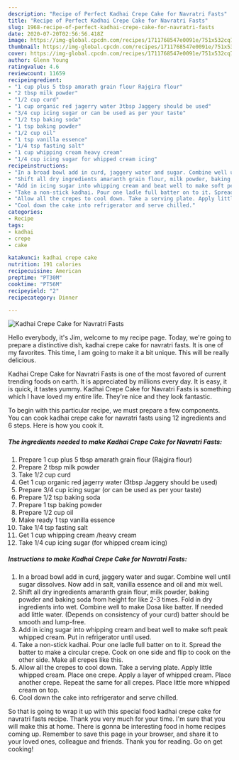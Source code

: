 ```yaml
---
description: "Recipe of Perfect Kadhai Crepe Cake for Navratri Fasts"
title: "Recipe of Perfect Kadhai Crepe Cake for Navratri Fasts"
slug: 1968-recipe-of-perfect-kadhai-crepe-cake-for-navratri-fasts
date: 2020-07-20T02:56:56.418Z
image: https://img-global.cpcdn.com/recipes/1711768547e0091e/751x532cq70/kadhai-crepe-cake-for-navratri-fasts-recipe-main-photo.jpg
thumbnail: https://img-global.cpcdn.com/recipes/1711768547e0091e/751x532cq70/kadhai-crepe-cake-for-navratri-fasts-recipe-main-photo.jpg
cover: https://img-global.cpcdn.com/recipes/1711768547e0091e/751x532cq70/kadhai-crepe-cake-for-navratri-fasts-recipe-main-photo.jpg
author: Glenn Young
ratingvalue: 4.6
reviewcount: 11659
recipeingredient:
- "1 cup plus 5 tbsp amarath grain flour Rajgira flour"
- "2 tbsp milk powder"
- "1/2 cup curd"
- "1 cup organic red jagerry water 3tbsp Jaggery should be used"
- "3/4 cup icing sugar or can be used as per your taste"
- "1/2 tsp baking soda"
- "1 tsp baking powder"
- "1/2 cup oil"
- "1 tsp vanilla essence"
- "1/4 tsp fasting salt"
- "1 cup whipping cream heavy cream"
- "1/4 cup icing sugar for whipped cream icing"
recipeinstructions:
- "In a broad bowl add in curd, jaggery water and sugar. Combine well until sugar dissolves. Now add in salt, vanilla essence and oil and mix well."
- "Shift all dry ingredients amaranth grain flour, milk powder, baking powder and baking soda from height for like 2-3 times. Fold in dry ingredients into wet. Combine well to make Dosa like batter. If needed add little water. (Depends on consistency of your curd) batter should be smooth and lump-free."
- "Add in icing sugar into whipping cream and beat well to make soft peak whipped cream. Put in refrigerator until used."
- "Take a non-stick kadhai. Pour one ladle full batter on to it. Spread the batter to make a circular crepe. Cook on one side and flip to cook on the other side. Make all crepes like this."
- "Allow all the crepes to cool down. Take a serving plate. Apply little whipped cream. Place one crepe. Apply a layer of whipped cream. Place another crepe. Repeat the same for all crepes. Place little more whipped cream on top."
- "Cool down the cake into refrigerator and serve chilled."
categories:
- Recipe
tags:
- kadhai
- crepe
- cake

katakunci: kadhai crepe cake 
nutrition: 191 calories
recipecuisine: American
preptime: "PT30M"
cooktime: "PT56M"
recipeyield: "2"
recipecategory: Dinner

---
```



![Kadhai Crepe Cake for Navratri Fasts](https://img-global.cpcdn.com/recipes/1711768547e0091e/751x532cq70/kadhai-crepe-cake-for-navratri-fasts-recipe-main-photo.jpg)

Hello everybody, it's Jim, welcome to my recipe page. Today, we're going to prepare a distinctive dish, kadhai crepe cake for navratri fasts. It is one of my favorites. This time, I am going to make it a bit unique. This will be really delicious.



Kadhai Crepe Cake for Navratri Fasts is one of the most favored of current trending foods on earth. It is appreciated by millions every day. It is easy, it is quick, it tastes yummy. Kadhai Crepe Cake for Navratri Fasts is something which I have loved my entire life. They're nice and they look fantastic.


To begin with this particular recipe, we must prepare a few components. You can cook kadhai crepe cake for navratri fasts using 12 ingredients and 6 steps. Here is how you cook it.

<!--inarticleads1-->

##### The ingredients needed to make Kadhai Crepe Cake for Navratri Fasts:

1. Prepare 1 cup plus 5 tbsp amarath grain flour (Rajgira flour)
1. Prepare 2 tbsp milk powder
1. Take 1/2 cup curd
1. Get 1 cup organic red jagerry water (3tbsp Jaggery should be used)
1. Prepare 3/4 cup icing sugar (or can be used as per your taste)
1. Prepare 1/2 tsp baking soda
1. Prepare 1 tsp baking powder
1. Prepare 1/2 cup oil
1. Make ready 1 tsp vanilla essence
1. Take 1/4 tsp fasting salt
1. Get 1 cup whipping cream /heavy cream
1. Take 1/4 cup icing sugar (for whipped cream icing)




<!--inarticleads2-->

##### Instructions to make Kadhai Crepe Cake for Navratri Fasts:

1. In a broad bowl add in curd, jaggery water and sugar. Combine well until sugar dissolves. Now add in salt, vanilla essence and oil and mix well.
1. Shift all dry ingredients amaranth grain flour, milk powder, baking powder and baking soda from height for like 2-3 times. Fold in dry ingredients into wet. Combine well to make Dosa like batter. If needed add little water. (Depends on consistency of your curd) batter should be smooth and lump-free.
1. Add in icing sugar into whipping cream and beat well to make soft peak whipped cream. Put in refrigerator until used.
1. Take a non-stick kadhai. Pour one ladle full batter on to it. Spread the batter to make a circular crepe. Cook on one side and flip to cook on the other side. Make all crepes like this.
1. Allow all the crepes to cool down. Take a serving plate. Apply little whipped cream. Place one crepe. Apply a layer of whipped cream. Place another crepe. Repeat the same for all crepes. Place little more whipped cream on top.
1. Cool down the cake into refrigerator and serve chilled.




So that is going to wrap it up with this special food kadhai crepe cake for navratri fasts recipe. Thank you very much for your time. I'm sure that you will make this at home. There is gonna be interesting food in home recipes coming up. Remember to save this page in your browser, and share it to your loved ones, colleague and friends. Thank you for reading. Go on get cooking!
